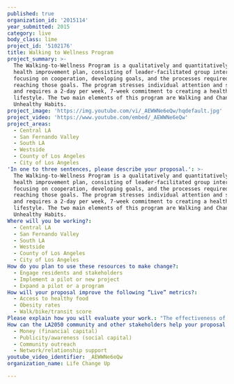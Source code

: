 ```yaml
---
published: true
organization_id: '2015114'
year_submitted: 2015
category: live
body_class: lime
project_id: '5102176'
title: Walking to Wellness Program
project_summary: >-
  The Walking-to-Wellness Program is a qualitatively and quantitatively measured
  health improvement plan, consisting of leader-facilitated group interaction
  focusing on cooperation, developing goals, and the processes required for
  reaching those goals. The program stresses individual attention and support
  and requires a 2-day per week, 7-week commitment to creating a healthier
  lifestyle. The two main elements of this program are Walking and Changing
  Unhealthy Habits.  
project_image: 'https://img.youtube.com/vi/_AEWWNe6eQw/hqdefault.jpg'
project_video: 'https://www.youtube.com/embed/_AEWWNe6eQw'
project_areas:
  - Central LA
  - San Fernando Valley
  - South LA
  - Westside
  - County of Los Angeles
  - City of Los Angeles
'In one to three sentences, please describe your proposal.': >-
  The Walking-to-Wellness Program is a qualitatively and quantitatively measured
  health improvement plan, consisting of leader-facilitated group interaction
  focusing on cooperation, developing goals, and the processes required for
  reaching those goals. The program stresses individual attention and support
  and requires a 2-day per week, 7-week commitment to creating a healthier
  lifestyle. The two main elements of this program are Walking and Changing
  Unhealthy Habits.  
Where will you be working?:
  - Central LA
  - San Fernando Valley
  - South LA
  - Westside
  - County of Los Angeles
  - City of Los Angeles
How do you plan to use these resources to make change?:
  - Engage residents and stakeholders
  - Implement a pilot or new project
  - Expand a pilot or a program
How will your proposal improve the following “Live” metrics?:
  - Access to healthy food
  - Obesity rates
  - Walk/bike/transit score
Please explain how you will evaluate your work.: "The effectiveness of the program on participants’ overall health and well-being will be measured using objective and subjective data. There will be a third party Registered Nurse to track and keep reports on individual progress.\r\nThe program will develop an individualized service plan (ISP) for each group member that includes:\r\n\r\nQuantitative Baseline\r\n•\tBlood pressure changes\r\n•\tWeight \r\n•\tBMI decrease\r\n\r\nQuantitative Changes\r\n•\tBlood pressure changes\r\n•\tWeight \r\n•\tBMI decrease\r\n\r\nQuantitative Measurements = Qualitative Outcome\r\n•\tOverall mental well-being\r\n•\tMood\r\n•\tAttitude\r\n•\tSelf-Esteem\r\n•\tConfidence\r\n•\tDiscipline\r\n•\tEnergy Level\r\n"
How can the LA2050 community and other stakeholders help your proposal succeed?:
  - Money (financial capital)
  - Publicity/awareness (social capital)
  - Community outreach
  - Network/relationship support
youtube_video_identifier: _AEWWNe6eQw
organization_name: Life Change Up

---
```

